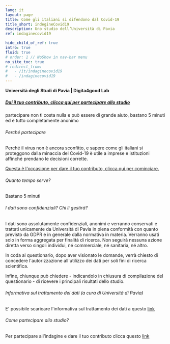 ```yaml
---
lang: it
layout: page
title: Come gli italiani si difendono dal Covid-19
title_short: indegineCovid19
description: Uno studio dell’Università di Pavia
ref: indaginecovid19

hide_child_of_ref: true
intro: true
fluid: true
# order: 1 // NoShow in nav-bar menu
no_site_toc: true
# redirect_from:
#   - /it/indaginecovid19
#   - /indaginecovid19
---
```


<div class="container indagineCovid19_container">
    <div class="row">
        <div class="col-12 col-lg-10 offset-lg-1">
            <p><b>Università degli Studi di Pavia | Digita4good Lab</b></p>
        </div>
    </div>
    <div class="row indagineCovid19_box">
        <div class="col-12 col-lg-10 offset-lg-1">
            <h5>
                <a href="https://forms.gle/z9wRsDoiVGVFy4L97" target="_blank">Dai il tuo contributo, clicca qui per partecipare allo studio</a>
            </h5>
            <p>partecipare non ti costa nulla e può essere di grande aiuto, bastano 5 minuti ed è tutto completamente anonimo</p>
        </div>
    </div>
    <div class="row indagineCovid19_box-noBorder">
        <div class="col-12 col-lg-10">
            <h6>Perché partecipare</h6>
            <p>Perché il virus non è ancora sconfitto, e sapere come gli italiani si proteggono dalla minaccia del Covid-19 è utile a imprese e istituzioni affinché prendano le decisioni corrette.</p>
            <p>
                <a href="https://docs.google.com/forms/d/e/1FAIpQLSdlzlpYy8naGLi970LcYO6Sb6DVjOZetZPiARDBboxZzlpalg/viewform?usp=send_form" target="_blank">Questa è l'occasione per dare il tuo contributo, clicca qui per cominciare.</a>
            </p>
        </div>
    </div>
    <div class="row indagineCovid19_box-noBorder">
        <div class="col-12 col-lg-10">
            <h6>Quanto tempo serve?</h6>
            <p>Bastano 5 minuti</p>
        </div>
    </div>
    <div class="row indagineCovid19_box-noBorder">
        <div class="col-12 col-lg-10">
            <h6>I dati sono confidenziali? Chi li gestirà?</h6>
            <p>I dati sono assolutamente confidenziali, anonimi e verranno conservati e trattati unicamente da Università di Pavia in piena conformità con quanto previsto da GDPR e in generale dalla normativa in materia. Verranno usati solo in forma aggregata per finalità di ricerca. Non seguirà nessuna azione diretta verso singoli individui, né commerciale, né sanitaria, né altro.</p>
            <p>In coda al questionario, dopo aver visionato le domande, verrà chiesto di concedere l'autorizzazione all'utilizzo dei dati per soli fini di ricerca scientifica.</p>
            <p>Infine, chiunque può chiedere - indicandolo in chiusura di compilazione del questionario - di ricevere i principali risultati dello studio.</p>
        </div>
    </div>
    <div class="row indagineCovid19_box-noBorder">
        <div class="col-12 col-lg-10">
            <h6>Informativa sul trattamento dei dati (a cura di Università di Pavia)</h6>
            <p>
                E' possibile scaricare l'informativa sul trattamento dei dati a questo <a href="https://drive.google.com/file/d/166qXGaUGh3HJrc1aEN_vowJIVtlh8Zjs/view" target="_blank">link</a>
            </p>
        </div>
    </div>
    <div class="row indagineCovid19_box-noBorder">
        <div class="col-12 col-lg-10">
            <h6>Come partecipare allo studio?</h6>
            <p>
                Per partecipare all’indagine e dare il tuo contributo clicca questo <a href="https://forms.gle/wHCN2XCTKzvAk4wy5" target="_blank">link</a>
            </p>
            <br />
        </div>
    </div>
</div>



